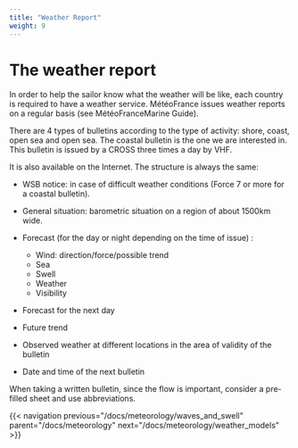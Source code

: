 ```yaml
---
title: "Weather Report"
weight: 9
---
```

# The weather report

In order to help the sailor know what the weather will be like, each country is required to have a weather service. MétéoFrance issues weather reports on a regular basis (see MétéoFranceMarine Guide).

There are 4 types of bulletins according to the type of activity: shore, coast, open sea and open sea. The coastal bulletin is the one we are interested in. This bulletin is issued by a CROSS three times a day by VHF.

It is also available on the Internet. The structure is always the same:

- WSB notice: in case of difficult weather conditions (Force 7 or more for a coastal bulletin).
- General situation: barometric situation on a region of about 1500km wide.
- Forecast (for the day or night depending on the time of issue) :
  - Wind: direction/force/possible trend
  - Sea
  - Swell
  - Weather
  - Visibility

- Forecast for the next day
- Future trend
- Observed weather at different locations in the area of validity of the bulletin
- Date and time of the next bulletin

When taking a written bulletin, since the flow is important, consider a pre-filled sheet and use abbreviations.

{{< navigation previous="/docs/meteorology/waves_and_swell" parent="/docs/meteorology" next="/docs/meteorology/weather_models" >}}